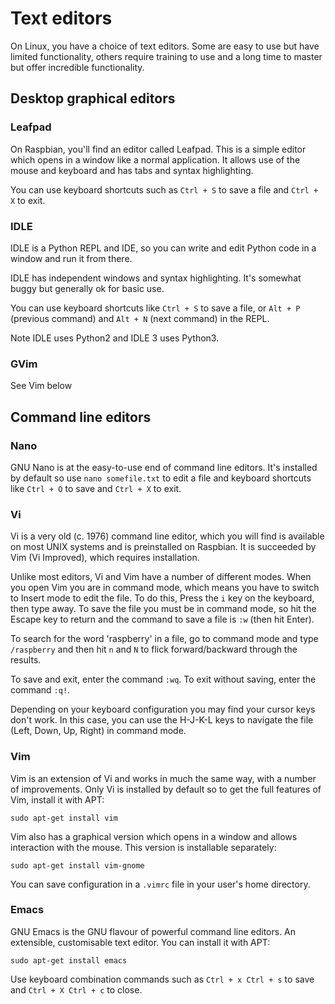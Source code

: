 # Text editors

On Linux, you have a choice of text editors. Some are easy to use but have limited functionality, others require training to use and a long time to master but offer incredible functionality.

## Desktop graphical editors

### Leafpad

On Raspbian, you'll find an editor called Leafpad. This is a simple editor which opens in a window like a normal application. It allows use of the mouse and keyboard and has tabs and syntax highlighting.

You can use keyboard shortcuts such as `Ctrl + S` to save a file and `Ctrl + X` to exit.

### IDLE

IDLE is a Python REPL and IDE, so you can write and edit Python code in a window and run it from there.

IDLE has independent windows and syntax highlighting. It's somewhat buggy but generally ok for basic use.

You can use keyboard shortcuts like `Ctrl + S` to save a file, or `Alt + P` (previous command) and `Alt + N` (next command) in the REPL.

Note IDLE uses Python2 and IDLE 3 uses Python3.

### GVim

See Vim below

## Command line editors

### Nano

GNU Nano is at the easy-to-use end of command line editors. It's installed by default so use `nano somefile.txt` to edit a file and keyboard shortcuts like `Ctrl + O` to save and `Ctrl + X` to exit.

### Vi

Vi is a very old (c. 1976) command line editor, which you will find is available on most UNIX systems and is preinstalled on Raspbian. It is succeeded by Vim (Vi Improved), which requires installation.

Unlike most editors, Vi and Vim have a number of different modes. When you open Vim you are in command mode, which means you have to switch to Insert mode to edit the file. To do this, Press the `i` key on the keyboard, then type away. To save the file you must be in command mode, so hit the Escape key to return and the command to save a file is `:w` (then hit Enter).

To search for the word 'raspberry' in a file, go to command mode and type `/raspberry` and then hit `n` and `N` to flick forward/backward through the results.

To save and exit, enter the command `:wq`. To exit without saving, enter the command `:q!`.

Depending on your keyboard configuration you may find your cursor keys don't work. In this case, you can use the H-J-K-L keys to navigate the file (Left, Down, Up, Right) in command mode.

### Vim

Vim is an extension of Vi and works in much the same way, with a number of improvements. Only Vi is installed by default so to get the full features of Vim, install it with APT:

```
sudo apt-get install vim
```

Vim also has a graphical version which opens in a window and allows interaction with the mouse. This version is installable separately:

```
sudo apt-get install vim-gnome
```

You can save configuration in a `.vimrc` file in your user's home directory.

### Emacs

GNU Emacs is the GNU flavour of powerful command line editors. An extensible, customisable text editor. You can install it with APT:

```
sudo apt-get install emacs
```

Use keyboard combination commands such as `Ctrl + x Ctrl + s` to save and `Ctrl + X Ctrl + c` to close.
